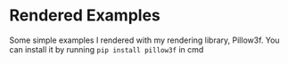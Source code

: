 # Rendered Examples

Some simple examples I rendered with my rendering library, Pillow3f. You can install it by running `pip install pillow3f` in cmd
